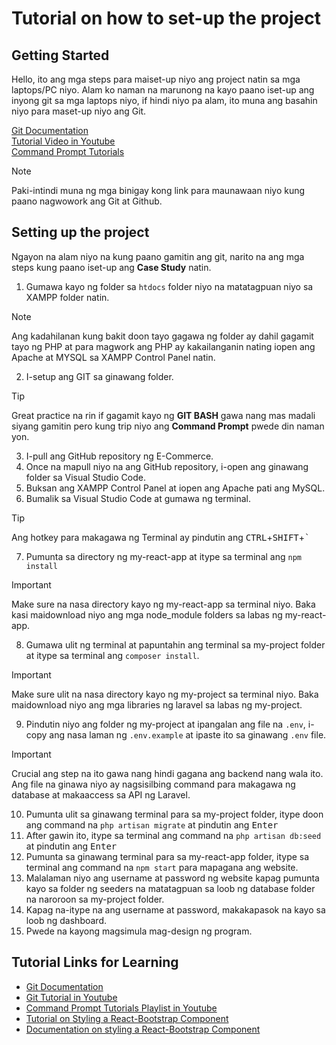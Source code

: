 # Tutorial on how to set-up the project

## Getting Started
Hello, ito ang mga steps para maiset-up niyo ang project natin sa mga laptops/PC niyo. Alam ko naman na marunong na kayo paano iset-up ang inyong git sa mga laptops niyo,
if hindi niyo pa alam, ito muna ang basahin niyo para maset-up niyo ang Git.

[Git Documentation](https://git-scm.com/book/en/v2/Getting-Started-About-Version-Control)
<br/>
[Tutorial Video in Youtube](https://youtu.be/HkdAHXoRtos?si=IUjFZ3aJSUCudiy0)
<br/>
[Command Prompt Tutorials](https://youtube.com/playlist?list=PL6gx4Cwl9DGDV6SnbINlVUd0o2xT4JbMu&si=tWlbdzb4M92iknXw)
>[!NOTE]
> Paki-intindi muna ng mga binigay kong link para maunawaan niyo kung paano nagwowork ang Git at Github.

## Setting up the project
Ngayon na alam niyo na kung paano gamitin ang git, narito na ang mga steps kung paano iset-up ang **Case Study** natin.

1. Gumawa kayo ng folder sa `htdocs` folder niyo na matatagpuan niyo sa XAMPP folder natin.
>[!NOTE]
> Ang kadahilanan kung bakit doon tayo gagawa ng folder ay dahil gagamit tayo ng PHP at para magwork ang PHP ay kakailanganin nating iopen ang Apache at MYSQL sa XAMPP Control Panel natin.

2. I-setup ang GIT sa ginawang folder.
> [!TIP] 
> Great practice na rin if gagamit kayo ng __GIT BASH__ gawa nang mas madali siyang gamitin pero kung trip niyo ang __Command Prompt__ pwede din naman yon.

3. I-pull ang GitHub repository ng E-Commerce.
4. Once na mapull niyo na ang GitHub repository, i-open ang ginawang folder sa Visual Studio Code.
5. Buksan ang XAMPP Control Panel at iopen ang Apache pati ang MySQL.
6. Bumalik sa Visual Studio Code at gumawa ng terminal.
> [!TIP]
> Ang hotkey para makagawa ng Terminal ay pindutin ang <kbd>CTRL</kbd>+<kbd>SHIFT</kbd>+<kbd>`</kbd>
7. Pumunta sa directory ng my-react-app at itype sa terminal ang `npm install`
>[!IMPORTANT]
> Make sure na nasa directory kayo ng my-react-app sa terminal niyo. Baka kasi maidownload niyo ang mga node_module folders sa labas ng my-react-app.
8. Gumawa ulit ng terminal at papuntahin ang terminal sa my-project folder at itype sa terminal ang `composer install`.
>[!IMPORTANT]
> Make sure ulit na nasa directory kayo ng my-project sa terminal niyo. Baka maidownload niyo ang mga libraries ng laravel sa labas ng my-project.
9. Pindutin niyo ang folder ng my-project at ipangalan ang file na `.env`, i-copy ang nasa laman ng `.env.example` at ipaste ito sa ginawang `.env` file.
>[!IMPORTANT]
>  Crucial ang step na ito gawa nang hindi gagana ang backend nang wala ito. Ang file na ginawa niyo ay nagsisilbing command para makagawa ng database at makaaccess sa API ng Laravel.
10. Pumunta ulit sa ginawang terminal para sa my-project folder, itype doon ang command na `php artisan migrate` at pindutin ang <kbd>Enter</kbd>
11. After gawin ito, itype sa terminal ang command na `php artisan db:seed` at pindutin ang <kbd>Enter</kbd>
12. Pumunta sa ginawang terminal para sa my-react-app folder, itype sa terminal ang command na `npm start` para mapagana ang website.
13. Malalaman niyo ang username at password ng website kapag pumunta kayo sa folder ng seeders na matatagpuan sa loob ng database folder na naroroon sa my-project folder.
14. Kapag na-itype na ang username at password, makakapasok na kayo sa loob ng dashboard.
15. Pwede na kayong magsimula mag-design ng program.

## Tutorial Links for Learning
* [Git Documentation](https://git-scm.com/book/en/v2/Getting-Started-About-Version-Control)
* [Git Tutorial in Youtube](https://youtu.be/HkdAHXoRtos?si=IUjFZ3aJSUCudiy0)
* [Command Prompt Tutorials Playlist in Youtube](https://youtube.com/playlist?list=PL6gx4Cwl9DGDV6SnbINlVUd0o2xT4JbMu&si=tWlbdzb4M92iknXw)
* [Tutorial on Styling a React-Bootstrap Component](https://www.geeksforgeeks.org/how-to-add-custom-styles-to-react-bootstrap-components/)
* [Documentation on styling a React-Bootstrap Component](https://getbootstrap.com/docs/5.3/customize/overview/)
